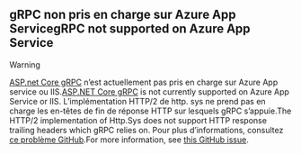 ## <a name="grpc-not-supported-on-azure-app-service"></a><span data-ttu-id="fabd5-101">gRPC non pris en charge sur Azure App Service</span><span class="sxs-lookup"><span data-stu-id="fabd5-101">gRPC not supported on Azure App Service</span></span>

> [!WARNING]
> <span data-ttu-id="fabd5-102">[ASP.net Core gRPC](xref:grpc/index) n’est actuellement pas pris en charge sur Azure App service ou IIS.</span><span class="sxs-lookup"><span data-stu-id="fabd5-102">[ASP.NET Core gRPC](xref:grpc/index) is not currently supported on Azure App Service or IIS.</span></span> <span data-ttu-id="fabd5-103">L’implémentation HTTP/2 de http. sys ne prend pas en charge les en-têtes de fin de réponse HTTP sur lesquels gRPC s’appuie.</span><span class="sxs-lookup"><span data-stu-id="fabd5-103">The HTTP/2 implementation of Http.Sys does not support HTTP response trailing headers which gRPC relies on.</span></span> <span data-ttu-id="fabd5-104">Pour plus d’informations, consultez [ce problème GitHub](https://github.com/dotnet/AspNetCore/issues/9020).</span><span class="sxs-lookup"><span data-stu-id="fabd5-104">For more information, see [this GitHub issue](https://github.com/dotnet/AspNetCore/issues/9020).</span></span>
